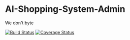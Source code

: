 # AI-Shopping-System-Admin
We don't byte

[![Build Status](https://app.travis-ci.com/mmasehume/AI-Shopping-System-Admin.svg?branch=master)](https://app.travis-ci.com/mmasehume/AI-Shopping-System-Admin)
[![Coverage Status](https://coveralls.io/repos/github/mmasehume/AI-Shopping-System-Admin/badge.svg?branch=master)](https://coveralls.io/github/mmasehume/AI-Shopping-System-Admin?branch=master)

